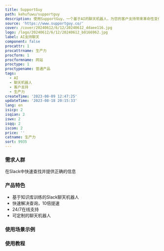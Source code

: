 ```yaml
---
title: SupportGuy
path: kehufuwu/supportguy
description: 使用SupportGuy，一个基于AI的聊天机器人，为您的客户支持带来革命性变化。它全天候可用，轻松高效地处理客户查询。
source: 'https://www.supportguy.co/'
cover: /cover/20240612/6/12/20240612_ddaee116.jpg
logo: /logo/20240612/6/12/20240612_b8166962.jpg
label: AI支持聊天
component: false
procattr: 1
procattrname: 生产力
procform: 1
procformname: 网站
proctype: 1
proctypename: 普通产品
tags:
  - AI
  - 聊天机器人
  - 客户支持
  - 生产力
createTime: '2023-08-09 12:47:25'
updateTime: '2023-08-18 20:15:33'
lang: en
isicp: 2
isqian: 2
iswx: 2
isqq: 2
iscom: 2
price: ''
catname: 生产力
sort: 9935
---
```




### 需求人群
在Slack中快速查找并提供正确的信息

### 产品特色
- 基于知识库训练的Slack聊天机器人
- 快速解决查询，10倍提速
- 24/7在线支持
- 可定制的聊天机器人

### 使用场景示例


### 使用教程


  
